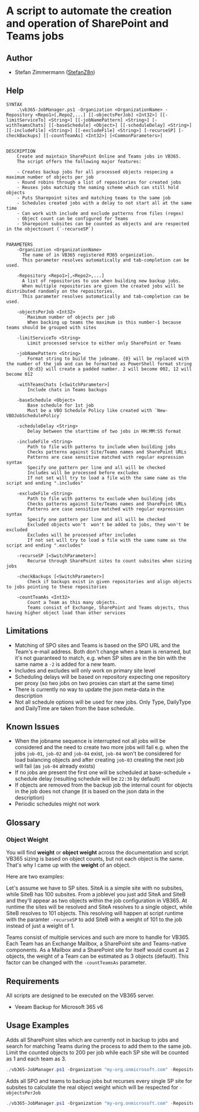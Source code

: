 # A script to automate the creation and operation of SharePoint and Teams jobs

## Author

* Stefan Zimmermann ([StefanZ8n](https://github.com/StefanZ8n))
  
## Help

```
SYNTAX
    .\vb365-JobManager.ps1 -Organization <OrganizationName> -Repository <Repo1>[,Repo2,...] [[-objectsPerJob] <Int32>] [[-limitServiceTo] <String>] [[-jobNamePattern] <String>] [-withTeamsChats] [[-baseSchedule] <Object>] [[-scheduleDelay] <String>] [[-includeFile] <String>] [[-excludeFile] <String>] [-recurseSP] [-checkBackups] [[-countTeamAs] <Int32>] [<CommonParameters>]
    
    
DESCRIPTION
    Create and maintain SharePoint Online and Teams jobs in VB365. 
    The script offers the following major features:
    
    - Creates backup jobs for all processed objects respecing a maximum number of objects per job
    - Round robins through a list of repositories for created jobs
    - Reuses jobs matching the naming scheme which can still hold objects
    - Puts Sharepoint sites and matching teams to the same job
    - Schedules created jobs with a delay to not start all at the same time
    - Can work with include and exclude patterns from files (regex)
    - Object count can be configured for Teams
    - Sharepoint subsites can be counted as objects and are respected in the objectcount (`-recurseSP`)
    

PARAMETERS
    -Organization <OrganizationName>
      The name of in VB365 registered M365 organization.
      This parameter resolves automatically and tab-completion can be used.

    -Repository <Repo1>[,<Repo2>,...]
      A list of repositories to use when building new backup jobs.
      When multiple repositories are given the created jobs will be distributed randomly on the repositories.
      This parameter resolves automatically and tab-completion can be used.

    -objectsPerJob <Int32>
        Maximum number of objects per job
        When backing up teams the maximum is this number-1 because teams should be grouped with sites
        
    -limitServiceTo <String>
        Limit processed service to either only SharePoint or Teams
        
    -jobNamePattern <String>
        Format string to build the jobname. {0} will be replaced with the number of the job and can be formatted as PowerShell format string
        {0:d3} will create a padded number. 2 will become 002, 12 will become 012
        
    -withTeamsChats [<SwitchParameter>]
        Include chats in Teams backups
        
    -baseSchedule <Object>
        Base schedule for 1st job
        Must be a VBO Schedule Policy like created with `New-VBOJobSchedulePolicy`
        
    -scheduleDelay <String>
        Delay between the starttime of two jobs in HH:MM:SS format
        
    -includeFile <String>
        Path to file with patterns to include when building jobs
        Checks patterns against Site/Teams names and SharePoint URLs
        Patterns are case sensitive matched with regular expression syntax
        Specify one pattern per line and all will be checked    
        Includes will be processed before excludes
        If not set will try to load a file with the same name as the script and ending ".includes"
        
    -excludeFile <String>
        Path to file with patterns to exclude when building jobs 
        Checks patterns against Site/Teams names and SharePoint URLs
        Patterns are case sensitive matched with regular expression syntax
        Specify one pattern per line and all will be checked
        Excluded objects won't  won't be added to jobs, they won't be excluded
        Excludes will be processed after includes
        If not set will try to load a file with the same name as the script and ending ".excludes"
        
    -recurseSP [<SwitchParameter>]
        Recurse through SharePoint sites to count subsites when sizing jobs
        
    -checkBackups [<SwitchParameter>]
        Check if backups exist in given repositories and align objects to jobs pointing to these repositories
        
    -countTeamAs <Int32>
        Count a Team as this many objects. 
        Teams consist of Exchange, SharePoint and Teams objects, thus having higher object load than other services
```



## Limitations

* Matching of SPO sites and Teams is based on the SPO URL and the Team's e-mail address. 
  Both don't change when a team is renamed, but it's not guaranteed to match, e.g. when SP sites are in the bin with the same name a `-2` is added for a new team.
* Includes and excludes will only work on primary site level
* Scheduling delays will be based on repository expecting one repository per proxy (so two jobs on two proxies can start at the same time)
* There is currently no way to update the json meta-data in the description
* Not all schedule options will be used for new jobs. 
  Only Type, DailyType and DailyTime are taken from the base schedule.

## Known Issues

* When the jobname sequence is interrupted not all jobs will be considered and the need to create two more jobs will fail
  e.g. when the jobs `job-01`, `job-02` and `job-04` exist, `job-04` won't be considered for load balancing objects and after creating `job-03` creating the next job will fail (as `job-04` already exists)
* If no jobs are present the first one will be scheduled at base-schedule + schedule delay (resulting schedule will be `22:30` by default)
* If objects are removed from the backup job the internal count for objects in the job does not change (it is based on the json data in the description)
* Periodic schedules might not work

## Glossary

### Object Weight
You will find **weight** or **object weight** across the documentation and script.
VB365 sizing is based on object counts, but not each object is the same.
That's why I came up with the **weight** of an object.

Here are two examples:

Let's assume we have to SP sites.
SiteA is a simple site with no subsites, while SiteB has 100 subsites.
From a joblevel you just add SiteA and SiteB and they'll appear as two objects within  the job configuration in VB365.
At runtime the sites will be resolved and SiteA resolves to a single object, while SiteB resolves to 101 objects.
This resolving will happen at script runtime with the paramter `-recurseSP` to add SiteB with a weight of 101 to the job instead of just a weight of 1.

Teams consist of multiple services and such are more to handle for VB365. 
Each Team has an Exchange Mailbox, a SharePoint site and Teams-native components.
As a Mailbox and a SharePoint site for itself would count as 2 objects, the weight of a Team can be estimated as 3 objects (default).
This factor can be changed with the `-countTeamsAs` parameter.

## Requirements

All scripts are designed to be executed on the VB365 server.

* Veeam Backup for Microsoft 365 v6

## Usage Examples

Adds all SharePoint sites which are currently not in backup to jobs and search for matching Teams during the process to add them to the same job.
Limit the counted objects to 200 per job while each SP site will be counted as 1 and each team as 3.

```powershell
./vb365-JobManager.ps1 -Organization "my-org.onmicrosoft.com" -Repositories Proxy1-Repo1,Proxy1-Repo2,Proxy2-Repo1,Proxy2-Repo2 -objectsPerJob 200
```

Adds all SPO and teams to backup jobs but recurses every single SP site for subsites to calculate the real object weight which will be respected for `-objectsPerJob`

```powershell
./vb365-JobManager.ps1 -Organization "my-org.onmicrosoft.com" -Repositories Proxy1-Repo1,Proxy1-Repo2 -recurseSP -objectsPerJob 200
```

